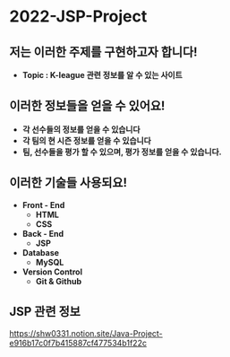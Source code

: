 # 2022-JSP-Project

## **저는 이러한 주제를 구현하고자 합니다!**

- **Topic : K-league 관련 정보를 알 수 있는 사이트**

## **이러한 정보들을 얻을 수 있어요!**
- **각 선수들의 정보를 얻을 수 있습니다**
- **각 팀의 현 시즌 정보를 얻을 수 있습니다**
- **팀, 선수들을 평가 할 수 있으며, 평가 정보를 얻을 수 있습니다.**

## **이러한 기술들 사용되요!**

- **Front - End**
    - **HTML**
    - **CSS**
- **Back - End**
    - **JSP**
- **Database**
    - **MySQL**
- **Version Control**
    - **Git & Github**

## JSP 관련 정보
https://shw0331.notion.site/Java-Project-e916b17c0f7b415887cf477534b1f22c
